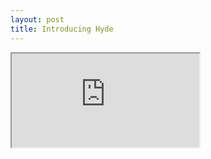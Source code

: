 ```yaml
---
layout: post
title: Introducing Hyde
---
```


<iframe src = 'https://www.mathplayground.com/internal/arcademics_jet_ski.html'>
Alternate content
</iframe>
